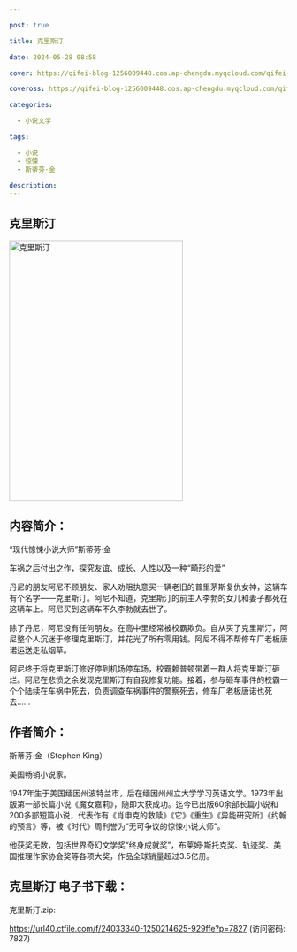 ```yaml
---

post: true

title: 克里斯汀

date: 2024-05-28 08:58

cover: https://qifei-blog-1256009448.cos.ap-chengdu.myqcloud.com/qifei-blog/660beb099f345e8d03fad587.jpg

coveross: https://qifei-blog-1256009448.cos.ap-chengdu.myqcloud.com/qifei-blog/660beb099f345e8d03fad587.jpg

categories:

  - 小说文学

tags:

  - 小说
  - 惊悚
  - 斯蒂芬·金

description:
---
```


## 克里斯汀
<img alt="克里斯汀 " class="aligncenter loaded" data-was-processed="true" decoding="async" fetchpriority="high" height="471" src="https://qifei-blog-1256009448.cos.ap-chengdu.myqcloud.com/qifei-blog/660beb099f345e8d03fad587.jpg " style="cursor: zoom-in;" width="314"/>

## 内容简介：

“现代惊悚小说大师”斯蒂芬·金

车祸之后付出之作，探究友谊、成长、人性以及一种“畸形的爱”

丹尼的朋友阿尼不顾朋友、家人劝阻执意买一辆老旧的普里茅斯复仇女神，这辆车有个名字——克里斯汀。阿尼不知道，克里斯汀的前主人李勃的女儿和妻子都死在这辆车上。阿尼买到这辆车不久李勃就去世了。

除了丹尼，阿尼没有任何朋友。在高中里经常被校霸欺负。自从买了克里斯汀，阿尼整个人沉迷于修理克里斯汀，并花光了所有零用钱。阿尼不得不帮修车厂老板唐诺运送走私烟草。

阿尼终于将克里斯汀修好停到机场停车场，校霸赖普顿带着一群人将克里斯汀砸烂。阿尼在悲愤之余发现克里斯汀有自我修复功能。接着，参与砸车事件的校霸一个个陆续在车祸中死去，负责调查车祸事件的警察死去，修车厂老板唐诺也死去……

## 作者简介：

斯蒂芬·金（Stephen King）

美国畅销小说家。

1947年生于美国缅因州波特兰市，后在缅因州州立大学学习英语文学。1973年出版第一部长篇小说《魔女嘉莉》，随即大获成功。迄今已出版60余部长篇小说和200多部短篇小说，代表作有《肖申克的救赎》《它》《重生》《异能研究所》《约翰的预言》等，被《时代》周刊誉为“无可争议的惊悚小说大师”。

他获奖无数，包括世界奇幻文学奖“终身成就奖”，布莱姆·斯托克奖、轨迹奖、美国推理作家协会奖等各项大奖，作品全球销量超过3.5亿册。

## 克里斯汀 电子书下载：



克里斯汀.zip: 

https://url40.ctfile.com/f/24033340-1250214625-929ffe?p=7827 (访问密码: 7827)
